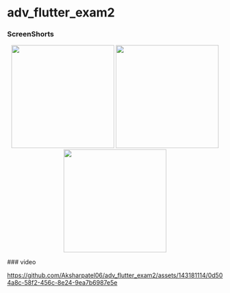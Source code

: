 # adv_flutter_exam2


### ScreenShorts
<p align='center'>
  <img src='https://github.com/Aksharpatel06/adv_flutter_exam2/assets/143181114/c12d654e-5ced-4700-889c-83f17168c873' width=240>
  <img src='https://github.com/Aksharpatel06/adv_flutter_exam2/assets/143181114/51a6a233-e514-4123-97d3-21e879f0607c' width=240>
  <img src='https://github.com/Aksharpatel06/adv_flutter_exam2/assets/143181114/313d2e08-400b-4719-9529-f0719aa47959' width=240>
</p>
### video



https://github.com/Aksharpatel06/adv_flutter_exam2/assets/143181114/0d504a8c-58f2-456c-8e24-9ea7b6987e5e

